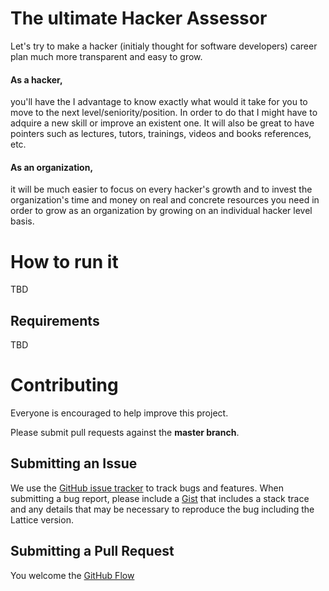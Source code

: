 # The ultimate Hacker Assessor
Let's try to make a hacker (initialy thought for software developers) career plan much more transparent and easy to grow.

#### As a hacker, 
you'll have the I advantage to know exactly what would it take for you to move to the next level/seniority/position. 
In order to do that I might have to adquire a new skill or improve an existent one. It will also be great to have pointers 
such as lectures, tutors, trainings, videos and books references, etc.

#### As an organization, 
it will be much easier to focus on every hacker's growth and to invest the organization's time 
and money on real and concrete resources you need in order to grow as an organization 
by growing on an individual hacker level basis.


# How to run it
TBD

## Requirements
TBD

# Contributing
Everyone is encouraged to help improve this project.

Please submit pull requests against the **master branch**. 

## Submitting an Issue
We use the [GitHub issue tracker](https://github.com/cAltoros/hacker-assessor/issues) to track bugs and features.
When submitting a bug report, please include a [Gist](http://gist.github.com/) that includes a stack trace and any
details that may be necessary to reproduce the bug including the Lattice version.

## Submitting a Pull Request
You welcome the [GitHub Flow](https://guides.github.com/introduction/flow/)
